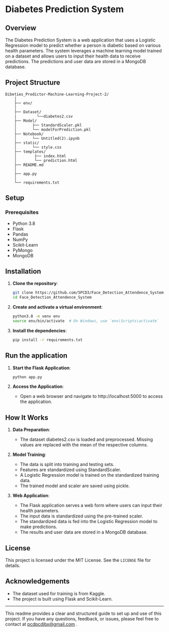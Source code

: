 # Diabetes Prediction System

## Overview

The Diabetes Prediction System is a web application that uses a Logistic Regression model to predict whether a person is diabetic based on various health parameters. The system leverages a machine learning model trained on a dataset and allows users to input their health data to receive predictions. The predictions and user data are stored in a MongoDB database.

## Project Structure

    Dibeties_Predictor-Machine-Learning-Project-2/
        │
        ├── env/                  
        │
        ├── Dataset/
        |         └──diabetes2.csv
        ├── Model/
        │       ├── StandardScaler.pkl
        │       └── modelForPrediction.pkl
        ├── Notebook/
        │       └── Untitled(2).ipynb
        ├── static/
        │       └── style.css
        ├── templates/
        │        ├── index.html
        │        └── prediction.html
        ├── README.md    
        │
        ├── app.py               
        │
        └── requirements.txt             


## Setup

### Prerequisites

- Python 3.8
- Flask
- Pandas
- NumPy
- Scikit-Learn
- PyMongo
- MongoDB

## Installation
1. **Clone the repository**:
    ```sh
    git clone https://github.com/5PCD3/Face_Detection_Attendence_System.git
    cd Face_Detection_Attendence_System
    ```

2. **Create and activate a virtual environment**:
    ```sh
    python3.8 -m venv env
    source env/bin/activate  # On Windows, use `env\Scripts\activate`
    ```

3. **Install the dependencies**:
    ```sh
    pip install -r requirements.txt
    ```

## Run the application

1. **Start the Flask Application**:
    ```sh
    python app.py
    ```

2. **Access the Application**:
    - Open a web browser and navigate to http://localhost:5000 to access the application.

## How It Works
1. **Data Preparation**:
    - The dataset diabetes2.csv is loaded and preprocessed. Missing values are replaced with the mean of the respective columns.



2. **Model Training**:
    - The data is split into training and testing sets.
    - Features are standardized using StandardScaler.
    - A Logistic Regression model is trained on the standardized training data.
    - The trained model and scaler are saved using pickle.

3. **Web Application**:
   - The Flask application serves a web form where users can input their health parameters.
   - The input data is standardized using the pre-trained scaler.
   - The standardized data is fed into the Logistic Regression model to make predictions.
   - The results and user data are stored in a MongoDB database.

## License
This project is licensed under the MIT License. See the `LICENSE` file for details.

## Acknowledgements
  - The dataset used for training is from Kaggle.
  - The project is built using Flask and Scikit-Learn.



---

This readme provides a clear and structured guide to set up and use of this project. If you have any questions, feedback, or issues, please feel free to contact at [pcdpcdjbx@gmail.com](mailto:pcdpcdjbx@gmail.com) .

